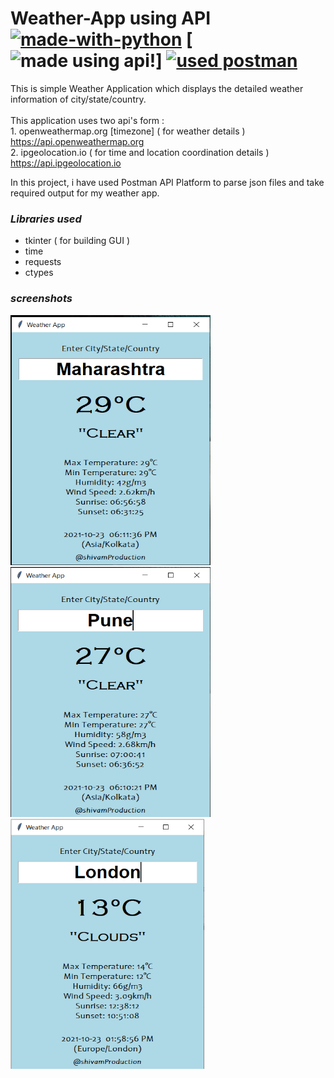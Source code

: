 
# Weather-App using API    [![made-with-python](https://img.shields.io/badge/Made%20with-Python-1f425f.svg)](https://www.python.org/) [![made using api!](https://img.shields.io/badge/made%20using-API-1abc9c.svg)]  [![used postman](https://img.shields.io/badge/Used%20-Postman-1f425f.svg)](https://www.postman.com/api-platform/api-testing/)

This is simple Weather Application which displays the detailed weather information of city/state/country. <br />
<br />
This application uses two api's form :  <br />
      1. openweathermap.org [timezone] ( for weather details )  https://api.openweathermap.org  </br>
      2. ipgeolocation.io ( for time and location coordination details )  https://api.ipgeolocation.io
      
In this project, i have used Postman API Platform to parse json files and take required output for my weather app.<br />

### *Libraries used*
* tkinter ( for building GUI ) 
* time 
* requests
* ctypes

### *screenshots*
<!-- ![image](https://github.com/shivam2906/Weather-App/blob/main/weather_app.png) -->
<img src="https://github.com/shivam2906/Weather-App/blob/main/weather_app.png" width="320" height="400"> <img src="https://github.com/shivam2906/Weather-App/blob/main/weather_app2.png" width="320" height="400"> <img src="https://github.com/shivam2906/Weather-App/blob/main/weather_app3.png" width="310" height="400">
